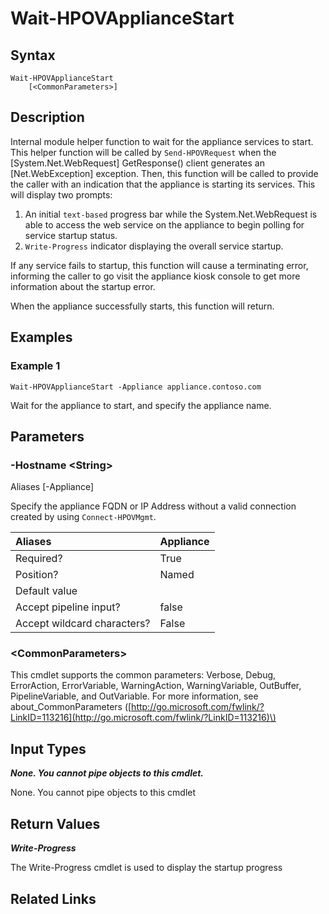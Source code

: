﻿---
description: 
---

# Wait-HPOVApplianceStart

## Syntax

```text
Wait-HPOVApplianceStart
    [<CommonParameters>]
```

## Description

Internal module helper function to wait for the appliance services to start.  This helper function will be called by `Send-HPOVRequest` when the [System.Net.WebRequest] GetResponse() client generates an [Net.WebException] exception.  Then, this function will be called to provide the caller with an indication that the appliance is starting its services.  This will display two prompts:

1. An initial `text-based` progress bar while the System.Net.WebRequest is able to access the web service on the appliance to begin polling for service startup status.
2. `Write-Progress` indicator displaying the overall service startup.

If any service fails to startup, this function will cause a terminating error, informing the caller to go visit the appliance kiosk console to get more information about the startup error.

When the appliance successfully starts, this function will return.
## Examples

###  Example 1 

```text
Wait-HPOVApplianceStart -Appliance appliance.contoso.com

```

Wait for the appliance to start, and specify the appliance name.

## Parameters

### -Hostname &lt;String&gt;

Aliases [-Appliance]

Specify the appliance FQDN or IP Address without a valid connection created by using `Connect-HPOVMgmt`.

| Aliases | Appliance |
| :--- | :--- |
| Required? | True |
| Position? | Named |
| Default value |  |
| Accept pipeline input? | false |
| Accept wildcard characters? | False |

### &lt;CommonParameters&gt;

This cmdlet supports the common parameters: Verbose, Debug, ErrorAction, ErrorVariable, WarningAction, WarningVariable, OutBuffer, PipelineVariable, and OutVariable. For more information, see about\_CommonParameters \([http://go.microsoft.com/fwlink/?LinkID=113216](http://go.microsoft.com/fwlink/?LinkID=113216)\)

## Input Types

_**None.  You cannot pipe objects to this cmdlet.**_


 None.  You cannot pipe objects to this cmdlet 

## Return Values

_**Write-Progress**_

The Write-Progress cmdlet is used to display the startup progress

## Related Links

